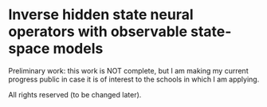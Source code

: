 # Inverse hidden state neural operators with observable state-space models

Preliminary work: this work is NOT complete, but I am making my current progress public in case it is of interest to the schools in which I am applying.

All rights reserved (to be changed later).
